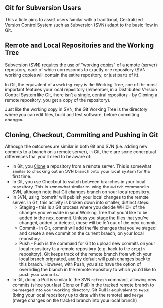 ## Git for Subversion Users

This article aims to assist users familar with a traditional, Centralized Version Control System such as Subversion (SVN) adapt to the basic flow in Git.

## Remote and Local Repositories and the Working Tree

Subversion (SVN) requires the use of "working copies" of a remote (server) repository, each of which corresponds to exactly one repository (SVN working copies will contain the entire repository, or just parts of it).

In Git, the equivalent of a `working copy` is the Working Tree, one of the most important features your local repository (remember, in a Distributed Version Control System like Git, there isn't a single, central repository - by Cloning a remote repository, you get a copy of the repository).

Just like the working copy in SVN, the Git Working Tree is the directory where you can edit files, build and test software, before commiting changes. 

## Cloning, Checkout, Commiting and Pushing in Git

Although the outcomes are similar in both Git and SVN (i.e. adding new commits to a branch on a remote server), in Git, there are some conceptual differences that you'll need to be aware of:
- In Git, you [Clone](Clone.md) a repository from a remote server. This is somewhat similar to checking out an SVN branch onto your local system for the first time.
- In Git, you use Checkout to switch between branches in your local repository. This is somewhat similar to using the `switch` command in SVN, although note that Git changes branch on your local repository.
- In SVN, using 'commit' will publish your local changes to the remote server. In Git, this activity is broken down into smaller, distinct steps:
  - Staging - this is a Git process where you decide WHICH of the changes you've made in your Working Tree that you'd like to be added to the next commit. Unless you stage the files that you've changed, added or deleted, these will be left out of the next commit.
  - Commit - in Git, commit will add the file changes that you've staged and create a new commit on the current branch, on your local repository.
  - Push - Push is the command for Git to upload new commits on your local repository to a remote repository (e.g. back to the `origin` repository). Git keeps track of the remote branch from which your local branch originated, and by default will push changes back to this branch. However, with Push, you also have the option of overriding the branch in the remote repository to which you'd like to push your commits. 
 - In Git, doing a Pull is similar to the SVN `refresh` command, allowing new commits (since your last Clone or Pull) in the tracked remote branch to be merged into your working directory. Git Pull is equivalent to `Fetch` (bring your local repository up to date with the remote) and `Merge` (merge changes on the tracked branch into your local branch)
